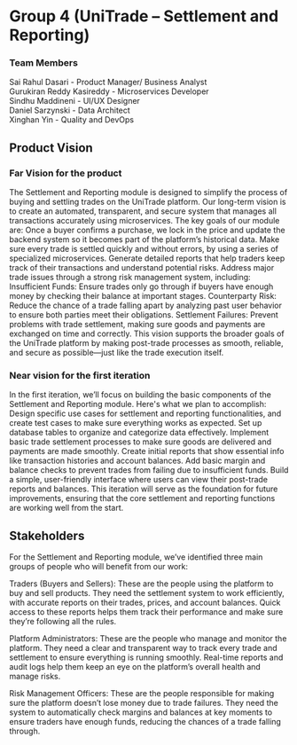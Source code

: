# Group 4 (UniTrade – Settlement and Reporting)
### Team Members
Sai Rahul Dasari - Product Manager/ Business Analyst  
Gurukiran Reddy Kasireddy - Microservices Developer  
Sindhu Maddineni - UI/UX Designer  
Daniel Sarzynski - Data Architect  
Xinghan Yin - Quality and DevOps  
 
## Product Vision 
### Far Vision for the product
The Settlement and Reporting module is designed to simplify the process of buying and settling trades on the UniTrade platform. Our long-term vision is to create an automated, transparent, and secure system that manages all transactions accurately using microservices. The key goals of our module are:
Once a buyer confirms a purchase, we lock in the price and update the backend system so it becomes part of the platform’s historical data.
Make sure every trade is settled quickly and without errors, by using a series of specialized microservices.
Generate detailed reports that help traders keep track of their transactions and understand potential risks.
Address major trade issues through a strong risk management system, including:
Insufficient Funds: Ensure trades only go through if buyers have enough money by checking their balance at important stages.
Counterparty Risk: Reduce the chance of a trade falling apart by analyzing past user behavior to ensure both parties meet their obligations.
Settlement Failures: Prevent problems with trade settlement, making sure goods and payments are exchanged on time and correctly.
This vision supports the broader goals of the UniTrade platform by making post-trade processes as smooth, reliable, and secure as possible—just like the trade execution itself.

### Near vision for the first iteration
In the first iteration, we’ll focus on building the basic components of the Settlement and Reporting module. Here's what we plan to accomplish:
Design specific use cases for settlement and reporting functionalities, and create test cases to make sure everything works as expected.
Set up database tables to organize and categorize data effectively.
Implement basic trade settlement processes to make sure goods are delivered and payments are made smoothly.
Create initial reports that show essential info like transaction histories and account balances.
Add basic margin and balance checks to prevent trades from failing due to insufficient funds.
Build a simple, user-friendly interface where users can view their post-trade reports and balances.
This iteration will serve as the foundation for future improvements, ensuring that the core settlement and reporting functions are working well from the start. 


## Stakeholders
For the Settlement and Reporting module, we’ve identified three main groups of people who will benefit from our work:

Traders (Buyers and Sellers): These are the people using the platform to buy and sell products. They need the settlement system to work efficiently, with accurate reports on their trades, prices, and account balances. Quick access to these reports helps them track their performance and make sure they’re following all the rules.

Platform Administrators: These are the people who manage and monitor the platform. They need a clear and transparent way to track every trade and settlement to ensure everything is running smoothly. Real-time reports and audit logs help them keep an eye on the platform’s overall health and manage risks.

Risk Management Officers: These are the people responsible for making sure the platform doesn’t lose money due to trade failures. They need the system to automatically check margins and balances at key moments to ensure traders have enough funds, reducing the chances of a trade falling through.


